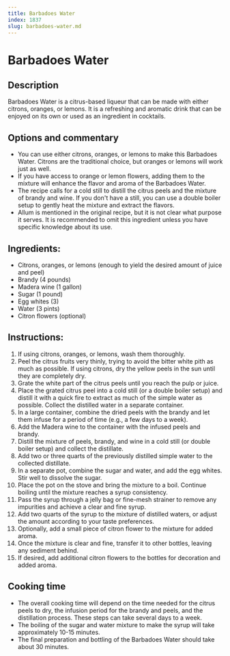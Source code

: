 ```yaml
---
title: Barbadoes Water
index: 1837
slug: barbadoes-water.md
---
```


# Barbadoes Water

## Description
Barbadoes Water is a citrus-based liqueur that can be made with either citrons, oranges, or lemons. It is a refreshing and aromatic drink that can be enjoyed on its own or used as an ingredient in cocktails.

## Options and commentary
- You can use either citrons, oranges, or lemons to make this Barbadoes Water. Citrons are the traditional choice, but oranges or lemons will work just as well.
- If you have access to orange or lemon flowers, adding them to the mixture will enhance the flavor and aroma of the Barbadoes Water.
- The recipe calls for a cold still to distill the citrus peels and the mixture of brandy and wine. If you don't have a still, you can use a double boiler setup to gently heat the mixture and extract the flavors.
- Allum is mentioned in the original recipe, but it is not clear what purpose it serves. It is recommended to omit this ingredient unless you have specific knowledge about its use.

## Ingredients:
- Citrons, oranges, or lemons (enough to yield the desired amount of juice and peel)
- Brandy (4 pounds)
- Madera wine (1 gallon)
- Sugar (1 pound)
- Egg whites (3)
- Water (3 pints)
- Citron flowers (optional)

## Instructions:
1. If using citrons, oranges, or lemons, wash them thoroughly.
2. Peel the citrus fruits very thinly, trying to avoid the bitter white pith as much as possible. If using citrons, dry the yellow peels in the sun until they are completely dry.
3. Grate the white part of the citrus peels until you reach the pulp or juice.
4. Place the grated citrus peel into a cold still (or a double boiler setup) and distill it with a quick fire to extract as much of the simple water as possible. Collect the distilled water in a separate container.
5. In a large container, combine the dried peels with the brandy and let them infuse for a period of time (e.g., a few days to a week).
6. Add the Madera wine to the container with the infused peels and brandy.
7. Distill the mixture of peels, brandy, and wine in a cold still (or double boiler setup) and collect the distillate.
8. Add two or three quarts of the previously distilled simple water to the collected distillate.
9. In a separate pot, combine the sugar and water, and add the egg whites. Stir well to dissolve the sugar.
10. Place the pot on the stove and bring the mixture to a boil. Continue boiling until the mixture reaches a syrup consistency.
11. Pass the syrup through a jelly bag or fine-mesh strainer to remove any impurities and achieve a clear and fine syrup.
12. Add two quarts of the syrup to the mixture of distilled waters, or adjust the amount according to your taste preferences.
13. Optionally, add a small piece of citron flower to the mixture for added aroma.
14. Once the mixture is clear and fine, transfer it to other bottles, leaving any sediment behind.
15. If desired, add additional citron flowers to the bottles for decoration and added aroma.

## Cooking time
- The overall cooking time will depend on the time needed for the citrus peels to dry, the infusion period for the brandy and peels, and the distillation process. These steps can take several days to a week.
- The boiling of the sugar and water mixture to make the syrup will take approximately 10-15 minutes.
- The final preparation and bottling of the Barbadoes Water should take about 30 minutes.